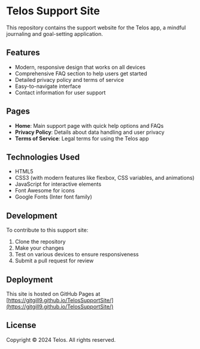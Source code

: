 # Telos Support Site

This repository contains the support website for the Telos app, a mindful journaling and goal-setting application.

## Features

- Modern, responsive design that works on all devices
- Comprehensive FAQ section to help users get started
- Detailed privacy policy and terms of service
- Easy-to-navigate interface
- Contact information for user support

## Pages

- **Home**: Main support page with quick help options and FAQs
- **Privacy Policy**: Details about data handling and user privacy
- **Terms of Service**: Legal terms for using the Telos app

## Technologies Used

- HTML5
- CSS3 (with modern features like flexbox, CSS variables, and animations)
- JavaScript for interactive elements
- Font Awesome for icons
- Google Fonts (Inter font family)

## Development

To contribute to this support site:

1. Clone the repository
2. Make your changes
3. Test on various devices to ensure responsiveness
4. Submit a pull request for review

## Deployment

This site is hosted on GitHub Pages at [https://gitgill9.github.io/TelosSupportSite/](https://gitgill9.github.io/TelosSupportSite/)

## License

Copyright © 2024 Telos. All rights reserved.
